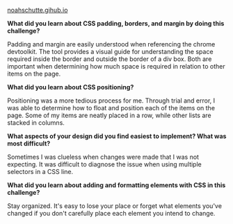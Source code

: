 <a href="http://noahschutte.github.io/"> noahschutte.gihub.io</a>

**What did you learn about CSS padding, borders, and margin by doing this challenge?**

Padding and margin are easily understood when referencing the chrome devtoolkit. The tool provides a visual guide for understanding the space required inside the border and outside the border of a div box. Both are important when determining how much space is required in relation to other items on the page.

**What did you learn about CSS positioning?**

Positioning was a more tedious process for me. Through trial and error, I was able to determine how to float and position each of the items on the page. Some of my items are neatly placed in a row, while other lists are stacked in columns.

**What aspects of your design did you find easiest to implement? What was most difficult?**

Sometimes I was clueless when changes were made that I was not expecting. It was difficult to diagnose the issue when using multiple selectors in a CSS line. 

**What did you learn about adding and formatting elements with CSS in this challenge?**

Stay organized. It's easy to lose your place or forget what elements you've changed if you don't carefully place each element you intend to change.
